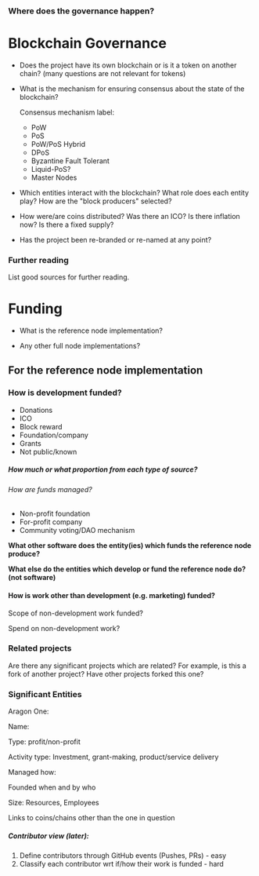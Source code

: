 ### Where does the governance happen?


# Blockchain Governance

* Does the project have its own blockchain or is it a token on another chain? (many questions are not relevant for tokens)

* What is the mechanism for ensuring consensus about the state of the blockchain?

  Consensus mechanism label:

  * PoW
  * PoS
  * PoW/PoS Hybrid
  * DPoS
  * Byzantine Fault Tolerant
  * Liquid-PoS?
  * Master Nodes

* Which entities interact with the blockchain? What role does each entity play? How are the "block producers" selected?

* How were/are coins distributed? Was there an ICO? Is there inflation now? Is there a fixed supply?

* Has the project been re-branded or re-named at any point?

### Further reading 

List good sources for further reading.

# Funding

* What is the reference node implementation?

* Any other full node implementations?



## For the reference node implementation



### How is development funded?

- Donations
- ICO
- Block reward
- Foundation/company
- Grants
- Not public/known

##### How much or what proportion from each type of source?



###### How are funds managed?

- Non-profit foundation
- For-profit company
- Community voting/DAO mechanism



**What other software does the entity(ies) which funds the reference node produce?** 



**What else do the entities which develop or fund the reference node do? (not software)**





#### How is work other than development (e.g. marketing) funded?

Scope of non-development work funded?

Spend on non-development work?

### Related projects

Are there any significant projects which are related? For example, is this a fork of another project? Have other projects forked this one? 



### Significant Entities

Aragon One: 



Name:

Type: profit/non-profit

Activity type: Investment, grant-making, product/service delivery

Managed how:

Founded when and by who

Size: Resources, Employees

Links to coins/chains other than the one in question





##### Contributor view (later):

1. Define contributors through GitHub events (Pushes, PRs) - easy
2. Classify each contributor wrt if/how their work is funded - hard